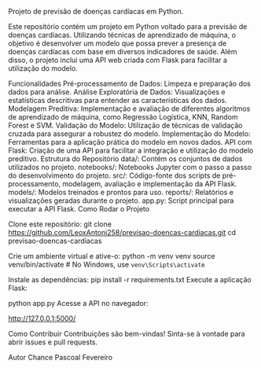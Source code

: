 Projeto de previsão de doenças cardíacas em Python.

Este repositório contém um projeto em Python voltado para a previsão de doenças cardíacas. Utilizando técnicas de aprendizado de máquina, o objetivo é desenvolver um modelo que possa prever a presença de doenças cardíacas com base em diversos indicadores de saúde. Além disso, o projeto inclui uma API web criada com Flask para facilitar a utilização do modelo.

Funcionalidades
Pré-processamento de Dados: Limpeza e preparação dos dados para análise.
Análise Exploratória de Dados: Visualizações e estatísticas descritivas para entender as características dos dados.
Modelagem Preditiva: Implementação e avaliação de diferentes algoritmos de aprendizado de máquina, como Regressão Logística, KNN, Random Forest e SVM.
Validação do Modelo: Utilização de técnicas de validação cruzada para assegurar a robustez do modelo.
Implementação do Modelo: Ferramentas para a aplicação prática do modelo em novos dados.
API com Flask: Criação de uma API para facilitar a integração e utilização do modelo preditivo.
Estrutura do Repositório
data/: Contém os conjuntos de dados utilizados no projeto.
notebooks/: Notebooks Jupyter com o passo a passo do desenvolvimento do projeto.
src/: Código-fonte dos scripts de pré-processamento, modelagem, avaliação e implementação da API Flask.
models/: Modelos treinados e prontos para uso.
reports/: Relatórios e visualizações geradas durante o projeto.
app.py: Script principal para executar a API Flask.
Como Rodar o Projeto

Clone este repositório:
git clone https://github.com/LeoxAntoni258/previsao-doencas-cardiacas.git
cd previsao-doencas-cardiacas

Crie um ambiente virtual e ative-o:
python -m venv venv
source venv/bin/activate  # No Windows, use `venv\Scripts\activate`

Instale as dependências:
pip install -r requirements.txt
Execute a aplicação Flask:

python app.py
Acesse a API no navegador:

http://127.0.0.1:5000/

Como Contribuir
Contribuições são bem-vindas! Sinta-se à vontade para abrir issues e pull requests.

Autor
Chance Pascoal Fevereiro
